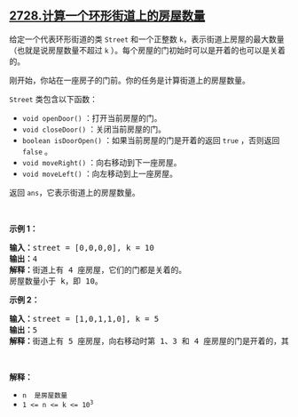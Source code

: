 ## [2728.计算一个环形街道上的房屋数量](https://leetcode.cn/problems/count-houses-in-a-circular-street/)
<p>给定一个代表环形街道的类 <code>Street</code> 和一个正整数 <code>k</code>，表示街道上房屋的最大数量（也就是说房屋数量不超过 <code>k</code>&nbsp;）。每个房屋的门初始时可以是开着的也可以是关着的。</p>

<p>刚开始，你站在一座房子的门前。你的任务是计算街道上的房屋数量。</p>

<p><code>Street</code> 类包含以下函数：</p>

<ul>
	<li><code>void openDoor()</code> ：打开当前房屋的门。</li>
	<li><code>void closeDoor()</code> ：关闭当前房屋的门。</li>
	<li><code>boolean isDoorOpen()</code> ：如果当前房屋的门是开着的返回 <code>true</code> ，否则返回 <code>false</code> 。</li>
	<li><code>void moveRight()</code> ：向右移动到下一座房屋。</li>
	<li><code>void moveLeft()</code> ：向左移动到上一座房屋。</li>
</ul>

<p>返回 <code>ans</code>，它表示街道上的房屋数量。</p>

<p>&nbsp;</p>

<p><strong class="example">示例 1：</strong></p>

<pre>
<b>输入：</b>street = [0,0,0,0], k = 10
<b>输出：</b>4
<b>解释：</b>街道上有 4 座房屋，它们的门都是关着的。
房屋数量小于 k，即 10。</pre>

<p><strong class="example">示例 2：</strong></p>

<pre>
<b>输入：</b>street = [1,0,1,1,0], k = 5
<b>输出：</b>5
<b>解释：</b>街道上有 5 座房屋，向右移动时第 1、3 和 4 座房屋的门是开着的，其余的门都是关着的。房屋数量等于 k，即 5。
</pre>

<p>&nbsp;</p>

<p><strong>解释：</strong></p>

<ul>
	<li><code>n&nbsp; 是房屋数量</code></li>
	<li><code>1 &lt;= n &lt;= k &lt;= 10<sup>3</sup></code></li>
</ul>
